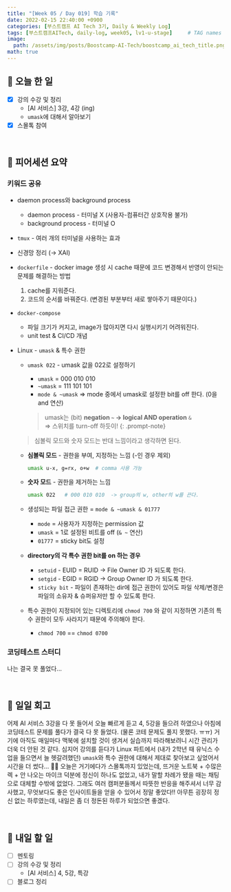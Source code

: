 ```yaml
---
title: "[Week 05 / Day 019] 학습 기록"
date: 2022-02-15 22:40:00 +0900
categories: [부스트캠프 AI Tech 3기, Daily & Weekly Log]
tags: [부스트캠프AITech, daily-log, week05, lv1-u-stage]     # TAG names should always be lowercase
image: 
  path: /assets/img/posts/Boostcamp-AI-Tech/boostcamp_ai_tech_title.png
math: true
---
```

## **📝 오늘 한 일**
- [x] 강의 수강 및 정리
    - [AI 서비스] 3강, 4강 (ing)
    - `umask`에 대해서 알아보기
- [x] 스몰톡 참여

<br>

## **👥 피어세션 요약**
### **키워드 공유**
- daemon process와 background process
    - daemon process - 터미널 X (사용자-컴퓨터간 상호작용 불가)
    - background process - 터미널 O
- `tmux` -  여러 개의 터미널을 사용하는 효과
- 신경망 정리 (→ XAI)
- `dockerfile` - docker image 생성 시 cache 때문에 코드 변경해서 반영이 안되는 문제를 해결하는 방법
    1. cache를 지워준다.
    2. 코드의 순서를 바꿔준다. (변경된 부분부터 새로 쌓아주기 때문이다.)
- `docker-compose`
    - 파일 크기가 커지고, image가 많아지면 다시 실행시키기 어려워진다.
    - unit test & CI/CD 개념
- Linux - `umask` & 특수 권한
    - `umask 022` - umask 값을 022로 설정하기
        - `umask` = 000 010 010
        - `~umask` = 111 101 101
        - `mode & ~umask` ⇒ mode 중에서 umask로 설정한 bit를 off 한다. (0을 and 연산)
        
        > umask는 (bit) **negation `~` → logical AND operation** `&`  
        > ⇒ 스위치를 turn-off 하듯이!
        {: .prompt-note}
    
    > 심볼릭 모드와 숫자 모드는 반대 느낌이라고 생각하면 된다.

    - **심볼릭 모드** - 권한을 부여, 지정하는 느낌  (-인 경우 제외)
        
        ```bash
        umask u-x, g=rx, o+w  # comma 사용 가능
        ```
        
    - **숫자 모드** - 권한을 제거하는 느낌
        
        ```bash
        umask 022   # 000 010 010  -> group의 w, other의 w를 끈다.
        ```
        
    - 생성되는 파일 접근 권한 = `mode & ~umask & 01777`
        - `mode` = 사용자가 지정하는 permission 값
        - `umask` = 1로 설정된 비트를 off (`& ~` 연산)
        - `01777` = sticky bit도 설정
    - **directory의 각 특수 권한 bit를 on 하는 경우**
        - `setuid` - EUID = RUID → File Owner ID 가 되도록 한다.
        - `setgid` - EGID = RGID → Group Owner ID 가 되도록 한다.
        - `sticky bit` - 파일이 존재하는 dir에 접근 권한이 있어도 파일 삭제/변경은 파일의 소유자 & 슈퍼유저만 할 수 있도록 한다.
    - 특수 권한이 지정되어 있는 디렉토리에 `chmod 700` 와 같이 지정하면 기존의 특수 권한이 모두 사라지기 때문에 주의해야 한다.
        - `chmod 700` == `chmod 0700`

### **코딩테스트 스터디**
나는 결국 못 풀었다...

<br>

## **🐾 일일 회고**
어제 AI 서비스 3강을 다 못 들어서 오늘 빠르게 듣고 4, 5강을 들으려 하였으나 아침에 코딩테스트 문제를 풀다가 결국 다 못 들었다. (물론 코테 문제도 풀지 못했다. ㅠㅠ) 거기에 아직도 매일마다 맥북에 설치할 것이 생겨서 실습까지 따라해보려니 시간 관리가 더욱 더 안된 것 같다. 심지어 강의를 듣다가 Linux 파트에서 (내가 2학년 때 유닉스 수업을 들으면서 늘 헷갈려했던) `umask`와 특수 권한에 대해서 제대로 찾아보고 싶었어서 시간을 더 썼다... 😮‍💨 오늘은 거기에다가 스몰톡까지 있었는데, 뜨거운 노트북 + 수많은 렉 + 안 나오는 마이크 덕분에 정신이 하나도 없었고, 내가 말할 차례가 됐을 때는 채팅으로 대체할 수밖에 없었다. 그래도 여러 캠퍼분들께서 따뜻한 반응을 해주셔서 너무 감사했고, 무엇보다도 좋은 인사이트들을 얻을 수 있어서 정말 좋았다!! 아무튼 굉장히 정신 없는 하루였는데, 내일은 좀 더 정돈된 하루가 되었으면 좋겠다.

<br>

## **🚀 내일 할 일**
- [ ] 멘토링
- [ ] 강의 수강 및 정리
    - [AI 서비스] 4, 5강, 특강
- [ ] 블로그 정리